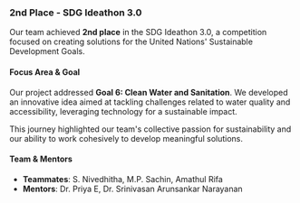 ### 2nd Place - SDG Ideathon 3.0

Our team achieved **2nd place** in the SDG Ideathon 3.0, a competition focused on creating solutions for the United Nations' Sustainable Development Goals.

#### Focus Area & Goal
Our project addressed **Goal 6: Clean Water and Sanitation**. We developed an innovative idea aimed at tackling challenges related to water quality and accessibility, leveraging technology for a sustainable impact.

This journey highlighted our team's collective passion for sustainability and our ability to work cohesively to develop meaningful solutions.

#### Team & Mentors
- **Teammates**: S. Nivedhitha, M.P. Sachin, Amathul Rifa
- **Mentors**: Dr. Priya E, Dr. Srinivasan Arunsankar Narayanan